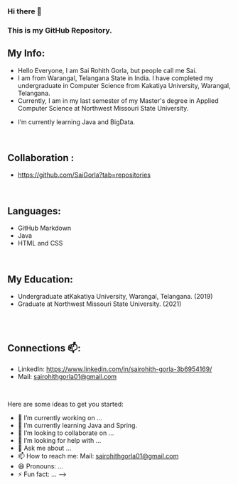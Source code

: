 ### Hi there 👋

### This is my GitHub Repository.
## My Info:
* Hello Everyone, I am Sai Rohith Gorla, but people call me Sai.
* I am from Warangal, Telangana State in India. I have completed my undergraduate in Computer Science from Kakatiya University, Warangal, Telangana. 
* Currently, I am in my last semester of my Master's degree in Applied Computer Science at Northwest Missouri State University.
-  I’m currently learning Java and BigData.

<br>

## Collaboration :
* https://github.com/SaiGorla?tab=repositories

<br>

## Languages:
* GitHub Markdown
* Java
* HTML and CSS

<br>

## My Education:
* Undergraduate atKakatiya University, Warangal, Telangana. (2019)
* Graduate at Northwest Missouri State University. (2021)

<br>

<br>

## Connections 📫:
* LinkedIn: https://www.linkedin.com/in/sairohith-gorla-3b6954169/
* Mail: sairohithgorla01@gmail.com

<br>

 

Here are some ideas to get you started:

- 🔭 I’m currently working on ...
- 🌱 I’m currently learning Java and Spring.
- 👯 I’m looking to collaborate on ...
- 🤔 I’m looking for help with ...
- 💬 Ask me about ...
- 📫 How to reach me: Mail: sairohithgorla01@gmail.com
- 😄 Pronouns: ...
- ⚡ Fun fact: ...
-->

